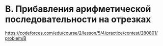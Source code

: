 # B. Прибавления арифметической последовательности на отрезках

https://codeforces.com/edu/course/2/lesson/5/4/practice/contest/280801/problem/B
